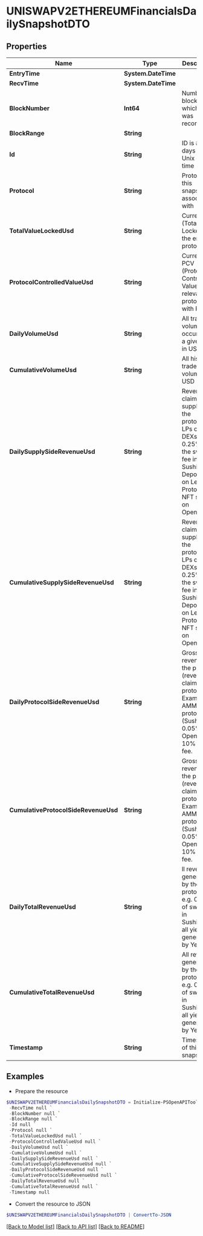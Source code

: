 # UNISWAPV2ETHEREUMFinancialsDailySnapshotDTO
## Properties

Name | Type | Description | Notes
------------ | ------------- | ------------- | -------------
**EntryTime** | **System.DateTime** |  | [optional] 
**RecvTime** | **System.DateTime** |  | [optional] 
**BlockNumber** | **Int64** | Number of block in which entity was recorded. | [optional] 
**BlockRange** | **String** |  | [optional] 
**Id** | **String** | ID is # of days since Unix epoch time | [optional] 
**Protocol** | **String** | Protocol this snapshot is associated with | [optional] 
**TotalValueLockedUsd** | **String** | Current TVL (Total Value Locked) of the entire protocol | [optional] 
**ProtocolControlledValueUsd** | **String** | Current PCV (Protocol Controlled Value). Only relevant for protocols with PCV. | [optional] 
**DailyVolumeUsd** | **String** | All trade volume occurred in a given day, in USD | [optional] 
**CumulativeVolumeUsd** | **String** | All historical trade volume in USD | [optional] 
**DailySupplySideRevenueUsd** | **String** | Revenue claimed by suppliers to the protocol. LPs on DEXs (e.g. 0.25% of the swap fee in Sushiswap). Depositors on Lending Protocols. NFT sellers on OpenSea. | [optional] 
**CumulativeSupplySideRevenueUsd** | **String** | Revenue claimed by suppliers to the protocol. LPs on DEXs (e.g. 0.25% of the swap fee in Sushiswap). Depositors on Lending Protocols. NFT sellers on OpenSea. | [optional] 
**DailyProtocolSideRevenueUsd** | **String** | Gross revenue for the protocol (revenue claimed by protocol). Examples: AMM protocol fee (Sushi’s 0.05%). OpenSea 10% sell fee. | [optional] 
**CumulativeProtocolSideRevenueUsd** | **String** | Gross revenue for the protocol (revenue claimed by protocol). Examples: AMM protocol fee (Sushi’s 0.05%). OpenSea 10% sell fee. | [optional] 
**DailyTotalRevenueUsd** | **String** | ll revenue generated by the protocol. e.g. 0.30% of swap fee in Sushiswap, all yield generated by Yearn. | [optional] 
**CumulativeTotalRevenueUsd** | **String** | All revenue generated by the protocol. e.g. 0.30% of swap fee in Sushiswap, all yield generated by Yearn. | [optional] 
**Timestamp** | **String** | Timestamp of this snapshot | [optional] 

## Examples

- Prepare the resource
```powershell
$UNISWAPV2ETHEREUMFinancialsDailySnapshotDTO = Initialize-PSOpenAPIToolsUNISWAPV2ETHEREUMFinancialsDailySnapshotDTO  -EntryTime null `
 -RecvTime null `
 -BlockNumber null `
 -BlockRange null `
 -Id null `
 -Protocol null `
 -TotalValueLockedUsd null `
 -ProtocolControlledValueUsd null `
 -DailyVolumeUsd null `
 -CumulativeVolumeUsd null `
 -DailySupplySideRevenueUsd null `
 -CumulativeSupplySideRevenueUsd null `
 -DailyProtocolSideRevenueUsd null `
 -CumulativeProtocolSideRevenueUsd null `
 -DailyTotalRevenueUsd null `
 -CumulativeTotalRevenueUsd null `
 -Timestamp null
```

- Convert the resource to JSON
```powershell
$UNISWAPV2ETHEREUMFinancialsDailySnapshotDTO | ConvertTo-JSON
```

[[Back to Model list]](../README.md#documentation-for-models) [[Back to API list]](../README.md#documentation-for-api-endpoints) [[Back to README]](../README.md)

